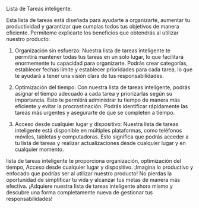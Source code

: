 Lista de Tareas inteligente.

Esta lista de tareas está diseñada para ayudarte a organizarte, aumentar tu productividad y garantizar que cumplas todos tus objetivos de manera eficiente. Permíteme explicarte los beneficios que obtendrás al utilizar nuestro producto:

1. Organización sin esfuerzo: Nuestra lista de tareas inteligente te permitirá mantener todas tus tareas en un solo lugar, lo que facilitará enormemente tu capacidad para organizarte. Podrás crear categorías, establecer fechas límite y establecer prioridades para cada tarea, lo que te ayudará a tener una visión clara de tus responsabilidades.

2. Optimización del tiempo: Con nuestra lista de tareas inteligente, podrás asignar el tiempo adecuado a cada tarea y priorizarlas según su importancia. Esto te permitirá administrar tu tiempo de manera más eficiente y evitar la procrastinación. Podrás identificar rápidamente las tareas más urgentes y asegurarte de que se completen a tiempo.

3. Acceso desde cualquier lugar y dispositivo: Nuestra lista de tareas inteligente está disponible en múltiples plataformas, como teléfonos móviles, tabletas y computadoras. Esto significa que podrás acceder a tu lista de tareas y realizar actualizaciones desde cualquier lugar y en cualquier momento.


lista de tareas inteligente te proporciona organización, optimización del tiempo, Acceso desde cualquier lugar y dispositivo. ¡Imagina lo productivo y enfocado que podrías ser al utilizar nuestro producto! No pierdas la oportunidad de simplificar tu vida y alcanzar tus metas de manera más efectiva. ¡Adquiere nuestra lista de tareas inteligente ahora mismo y descubre una forma completamente nueva de gestionar tus responsabilidades!